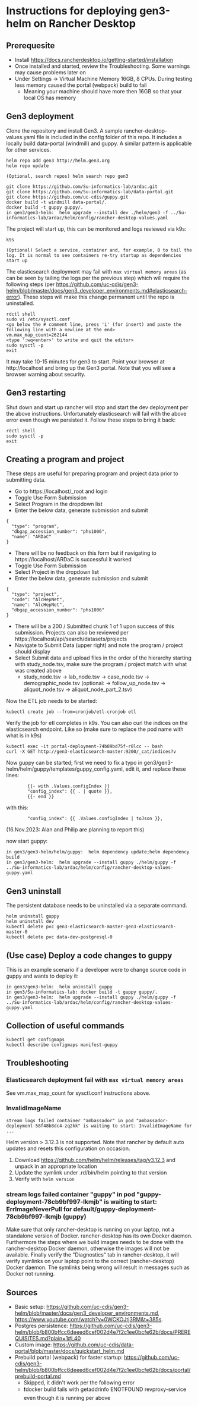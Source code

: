 # Instructions for deploying gen3-helm on Rancher Desktop

## Prerequesite

* Install https://docs.rancherdesktop.io/getting-started/installation
* Once installed and started, review the Troubleshooting. Some warnings may cause problems later on
* Under Settings -> Virtual Machine Memory 16GB, 8 CPUs. During testing less memory caused the portal (webpack) build to fail
  * Meaning your machine should have more then 16GB so that your local OS has memory

## Gen3 deployment
Clone the repository and install Gen3. A sample rancher-desktop-values.yaml file is included in the config folder of
this repo. It includes a locally build data-portal (windmill) and guppy. A similar pattern is applicable for other
services.
```
helm repo add gen3 http://helm.gen3.org
helm repo update

(Optional, search repos) helm search repo gen3

git clone https://github.com/Su-informatics-lab/ardac.git
git clone https://github.com/Su-informatics-lab/data-portal.git
git clone https://github.com/uc-cdis/guppy.git
docker build -t windmill data-portal/.
docker build -t guppy guppy/.
in gen3/gen3-helm:  helm upgrade --install dev ./helm/gen3 -f ../Su-informatics-lab/ardac/helm/config/rancher-desktop-values.yaml
```

The project will start up, this can be monitored and logs reviewed via k9s:
```
k9s

(Optional) Select a service, container and, for example, 0 to tail the log. It is normal to see containers re-try startup as dependencies start up
```

The elasticsearch deployment may fail with `max virtual memory areas` (as can be seen by tailing the logs per the
previous step) which will require the following steps (per
https://github.com/uc-cdis/gen3-helm/blob/master/docs/gen3_developer_environments.md#elasticsearch-error). These
steps will make this change permanent until the repo is uninstalled.
```
rdctl shell
sudo vi /etc/sysctl.conf
<go below the # comment line, press 'i' (for insert) and paste the following line with a newline at the end>
vm.max_map_count=262144
<type ':wq<enter>' to write and quit the editor>
sudo sysctl -p
exit
```

It may take 10-15 minutes for gen3 to start. Point your browser at http://localhost and bring up the Gen3 portal.
Note that you will see a browser warning about security.

## Gen3 restarting
Shut down and start up rancher will stop and start the dev deployment per the above instructions. Unfortunately 
elasticsearch will fail with the above error even though we persisted it. Follow these steps to bring it back:
```
rdctl shell
sudo sysctl -p
exit
```

## Creating a program and project

These steps are useful for preparing program and project data prior to submitting data.

* Go to https://localhost/_root and login
* Toggle Use Form Submission
* Select Program in the dropdown list
* Enter the below data, generate submission and submit
```
{
  "type": "program",
  "dbgap_accession_number": "phs1006",
  "name": "ARDaC"
}
```
* There will be no feedback on this form but if navigating to https://localhost/ARDaC is successful it worked
* Toggle Use Form Submission
* Select Project in the dropdown list
* Enter the below data, generate submission and submit
```
{
  "type": "project",
  "code": "AlcHepNet",
  "name": "AlcHepNet",
  "dbgap_accession_number": "phs1006"
}
```
* There will be a 200 / Submitted chunk 1 of 1 upon success of this submission. Projects can also be reviewed per https://localhost/api/search/datasets/projects
* Navigate to Submit Data (upper right) and note the program / project should display
* Select Submit data and upload files in the order of the hierarchy starting with study_node.tsv, make sure the program / project match with what was created above
  * study_node.tsv -> lab_node.tsv -> case_node.tsv -> demographic_node.tsv (optional: -> follow_up_node.tsv -> aliquot_node.tsv -> aliquot_node_part_2.tsv)

Now the ETL job needs to be started:
```
kubectl create job --from=cronjob/etl-cronjob etl
```

Verify the job for etl completes in k9s. You can also curl the indices on the elasticsearch endpoint. Like so (make sure
to replace the pod name with what is in k9s)

```
kubectl exec -it portal-deployment-74b89bd75f-r8lcc -- bash
curl -X GET http://gen3-elasticsearch-master:9200/_cat/indices?v
```

Now guppy can be started; first we need to fix a typo in gen3/gen3-helm/helm/guppy/templates/guppy_config.yaml, edit it, and replace these lines:

```
        {{- with .Values.configIndex }}
        "config_index": {{ . | quote }},
        {{- end }}
```

with this:

```
        "config_index": {{ .Values.configIndex | toJson }},
```
(16.Nov.2023: Alan and Philip are planning to report this)

now start guppy:

```
in gen3/gen3-helm/helm/guppy:  helm dependency update;helm dependency build
in gen3/gen3-helm:  helm upgrade --install guppy ./helm/guppy -f ../Su-informatics-lab/ardac/helm/config/rancher-desktop-values-guppy.yaml
```

## Gen3 uninstall

The persistent database needs to be uninstalled via a separate command.
```
helm uninstall guppy
helm uninstall dev
kubectl delete pvc gen3-elasticsearch-master-gen3-elasticsearch-master-0
kubectl delete pvc data-dev-postgresql-0
```

## (Use case) Deploy a code changes to guppy

This is an example scenario if a developer were to change source code in guppy and wants to deploy it:
```
in gen3/gen3-helm:  helm uninstall guppy
in gen3/Su-informatics-lab: docker build -t guppy guppy/.
in gen3/gen3-helm:  helm upgrade --install guppy ./helm/guppy -f ../Su-informatics-lab/ardac/helm/config/rancher-desktop-values-guppy.yaml
```

## Collection of useful commands
```
kubectl get configmaps
kubectl describe configmaps manifest-guppy
```

## Troubleshooting

### Elasticsearch deployment fail with `max virtual memory areas`

See vm.max_map_count for sysctl.conf instructions above.

### InvalidImageName

`stream logs failed container "ambassador" in pod "ambassador-deployment-58f48b8dc4-zq2kk" is waiting to start: InvalidImageName for ...`

Helm version > 3.12.3 is not supported. Note that rancher by default auto updates and resets this configuration on occasion.
1. Download https://github.com/helm/helm/releases/tag/v3.12.3 and unpack in an appropriate location
2. Update the symlink under .rd/bin/helm pointing to that version
3. Verify with `helm version`

### stream logs failed container "guppy" in pod "guppy-deployment-78cb9bf997-lkmjb" is waiting to start: ErrImageNeverPull for default/guppy-deployment-78cb9bf997-lkmjb (guppy)

Make sure that only rancher-desktop is running on your laptop, not a standalone version of Docker. rancher-desktop has its
own Docker daemon. Furthermore the steps where we build images needs to be done with the rancher-desktop Docker daemon,
otherwise the images will not be available. Finally verify the "Diagnostics" tab in rancher-desktop, it will verify
symlinks on your laptop point to the correct (rancher-desktop) Docker daemon. The symlinks being wrong will result in
messages such as Docker not running.

## Sources

* Basic setup: https://github.com/uc-cdis/gen3-helm/blob/master/docs/gen3_developer_environments.md, https://www.youtube.com/watch?v=0WCKOJtj3RM&t=385s.
* Postgres persistence: https://github.com/uc-cdis/gen3-helm/blob/b800bffcc6deeed6cef002d4e7f2c1ee0bcfe62b/docs/PREREQUISITES.md?plain=1#L40
* Custom image: https://github.com/uc-cdis/data-portal/blob/master/docs/quickstart_helm.md
* Prebuild portal (webpack) for faster startup: https://github.com/uc-cdis/gen3-helm/blob/b800bffcc6deeed6cef002d4e7f2c1ee0bcfe62b/docs/portal/prebuild-portal.md
  * Skipped, it didn't work per the following error
  * ❗docker build fails with getaddrinfo ENOTFOUND revproxy-service even though it is running per above
